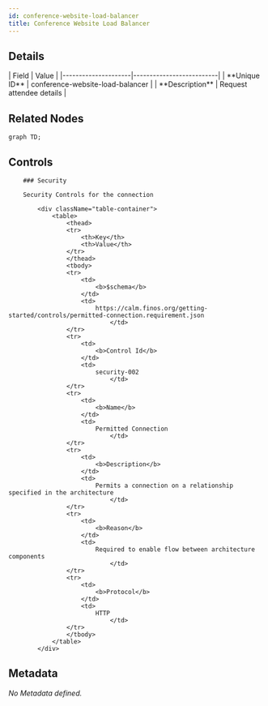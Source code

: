 ```yaml
---
id: conference-website-load-balancer
title: Conference Website Load Balancer
---
```


## Details

<div className="table-container">
| Field               | Value                    |
|---------------------|--------------------------|
| **Unique ID**       | conference-website-load-balancer                   |
| **Description**      |  Request attendee details   |
</div>

## Related Nodes

```mermaid
graph TD;

```

## Controls

        ### Security

        Security Controls for the connection

            <div className="table-container">
                <table>
                    <thead>
                    <tr>
                        <th>Key</th>
                        <th>Value</th>
                    </tr>
                    </thead>
                    <tbody>
                    <tr>
                        <td>
                            <b>$schema</b>
                        </td>
                        <td>
                            https://calm.finos.org/getting-started/controls/permitted-connection.requirement.json
                                </td>
                    </tr>
                    <tr>
                        <td>
                            <b>Control Id</b>
                        </td>
                        <td>
                            security-002
                                </td>
                    </tr>
                    <tr>
                        <td>
                            <b>Name</b>
                        </td>
                        <td>
                            Permitted Connection
                                </td>
                    </tr>
                    <tr>
                        <td>
                            <b>Description</b>
                        </td>
                        <td>
                            Permits a connection on a relationship specified in the architecture
                                </td>
                    </tr>
                    <tr>
                        <td>
                            <b>Reason</b>
                        </td>
                        <td>
                            Required to enable flow between architecture components
                                </td>
                    </tr>
                    <tr>
                        <td>
                            <b>Protocol</b>
                        </td>
                        <td>
                            HTTP
                                </td>
                    </tr>
                    </tbody>
                </table>
            </div>

## Metadata

_No Metadata defined._
